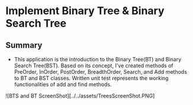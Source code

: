 # Implement Binary Tree & Binary Search Tree

## Summary
- This application is the introduction to the Binary Tree(BT) and Binary Search Tree(BST). Based on its concept, I've created methods of PreOrder, InOrder, PostOrder, BreadthOrder, Search, and Add methods to BT and BST classes. Written unit test represents the working functionalities of add and find methods.


![BTS and BT ScreenShot][../../assets/TreesScreenShot.PNG]